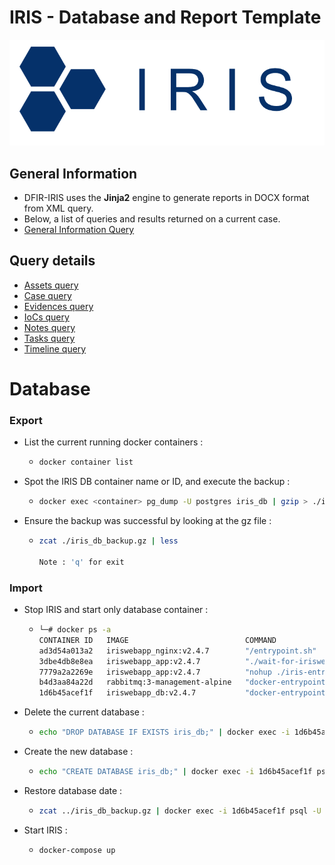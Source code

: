 # IRIS - Database and Report Template



![](./assets/logo_blue.png)



## General Information

- DFIR-IRIS uses the **Jinja2** engine to generate reports in DOCX format from XML query. 
- Below, a list of queries and results returned on a current case.
- [General Information Query](./query/Query_General_Information.md)



## Query details

- [Assets query](./query/Query_Template_Assets.md)
- [Case query](./query/Query_Template_Case.md)
- [Evidences query](./query/Query_Template_Evidences.md)
- [IoCs query](./query/Query_Template_IOCS.md)
- [Notes query](./query/Query_Template_Notes.md)
- [Tasks query](./query/Query_Template_Tasks.md)
- [Timeline query](./query/Query_Template_Timeline.md)



# Database

### Export 

- List the current running docker containers :

  - ```bash
    docker container list
    ```

- Spot the IRIS DB container name or ID, and execute the backup :

  - ```bash
    docker exec <container> pg_dump -U postgres iris_db | gzip > ./iris_db_backup.gz
    ```

- Ensure the backup was successful by looking at the gz file :

  - ```bash
    zcat ./iris_db_backup.gz | less
    
    Note : 'q' for exit
    ```



### Import

- Stop IRIS and start only database container :

  - ```bash
    └─# docker ps -a             
    CONTAINER ID   IMAGE                          COMMAND                  CREATED         STATUS                        PORTS                      NAMES
    ad3d54a013a2   iriswebapp_nginx:v2.4.7        "/entrypoint.sh"         6 minutes ago   Exited (0) 47 seconds ago                                iriswebapp_nginx
    3dbe4db8e8ea   iriswebapp_app:v2.4.7          "./wait-for-irisweba…"   6 minutes ago   Exited (137) 37 seconds ago                              iriswebapp_worker
    7779a2a2269e   iriswebapp_app:v2.4.7          "nohup ./iris-entryp…"   6 minutes ago   Exited (137) 27 seconds ago                              iriswebapp_app
    b4d3aa84a22d   rabbitmq:3-management-alpine   "docker-entrypoint.s…"   6 minutes ago   Exited (0) 26 seconds ago                                iriswebapp_rabbitmq
    1d6b45acef1f   iriswebapp_db:v2.4.7           "docker-entrypoint.s…"   6 minutes ago   Up 7 seconds                  127.0.0.1:5432->5432/tcp   iriswebapp_db
    ```

- Delete the current database :

  - ```bash
    echo "DROP DATABASE IF EXISTS iris_db;" | docker exec -i 1d6b45acef1f psql -U postgres
    ```

- Create the new database : 

  - ```bash
    echo "CREATE DATABASE iris_db;" | docker exec -i 1d6b45acef1f psql -U postgres
    ```

- Restore database date :

  - ```bash
    zcat ../iris_db_backup.gz | docker exec -i 1d6b45acef1f psql -U postgres -d iris_db
    ```

- Start IRIS :

  - ```bash
    docker-compose up
    ```
